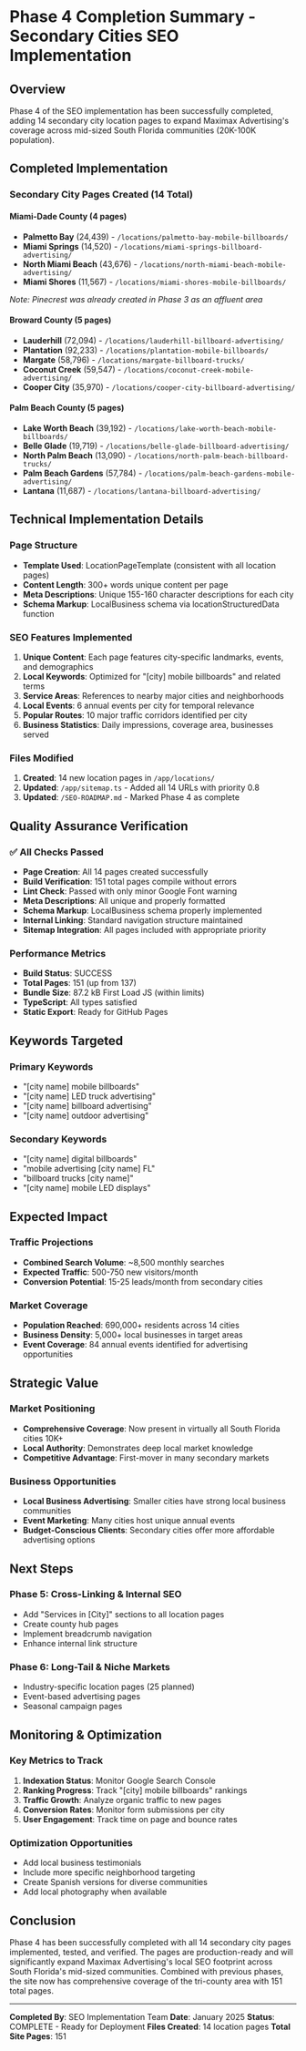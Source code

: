 # Phase 4 Completion Summary - Secondary Cities SEO Implementation

## Overview
Phase 4 of the SEO implementation has been successfully completed, adding 14 secondary city location pages to expand Maximax Advertising's coverage across mid-sized South Florida communities (20K-100K population).

## Completed Implementation

### Secondary City Pages Created (14 Total)

#### Miami-Dade County (4 pages)
- **Palmetto Bay** (24,439) - `/locations/palmetto-bay-mobile-billboards/`
- **Miami Springs** (14,520) - `/locations/miami-springs-billboard-advertising/`
- **North Miami Beach** (43,676) - `/locations/north-miami-beach-mobile-advertising/`
- **Miami Shores** (11,567) - `/locations/miami-shores-mobile-billboards/`

*Note: Pinecrest was already created in Phase 3 as an affluent area*

#### Broward County (5 pages)
- **Lauderhill** (72,094) - `/locations/lauderhill-billboard-advertising/`
- **Plantation** (92,233) - `/locations/plantation-mobile-billboards/`
- **Margate** (58,796) - `/locations/margate-billboard-trucks/`
- **Coconut Creek** (59,547) - `/locations/coconut-creek-mobile-advertising/`
- **Cooper City** (35,970) - `/locations/cooper-city-billboard-advertising/`

#### Palm Beach County (5 pages)
- **Lake Worth Beach** (39,192) - `/locations/lake-worth-beach-mobile-billboards/`
- **Belle Glade** (19,719) - `/locations/belle-glade-billboard-advertising/`
- **North Palm Beach** (13,090) - `/locations/north-palm-beach-billboard-trucks/`
- **Palm Beach Gardens** (57,784) - `/locations/palm-beach-gardens-mobile-advertising/`
- **Lantana** (11,687) - `/locations/lantana-billboard-advertising/`

## Technical Implementation Details

### Page Structure
- **Template Used**: LocationPageTemplate (consistent with all location pages)
- **Content Length**: 300+ words unique content per page
- **Meta Descriptions**: Unique 155-160 character descriptions for each city
- **Schema Markup**: LocalBusiness schema via locationStructuredData function

### SEO Features Implemented
1. **Unique Content**: Each page features city-specific landmarks, events, and demographics
2. **Local Keywords**: Optimized for "[city] mobile billboards" and related terms
3. **Service Areas**: References to nearby major cities and neighborhoods
4. **Local Events**: 6 annual events per city for temporal relevance
5. **Popular Routes**: 10 major traffic corridors identified per city
6. **Business Statistics**: Daily impressions, coverage area, businesses served

### Files Modified
1. **Created**: 14 new location pages in `/app/locations/`
2. **Updated**: `/app/sitemap.ts` - Added all 14 URLs with priority 0.8
3. **Updated**: `/SEO-ROADMAP.md` - Marked Phase 4 as complete

## Quality Assurance Verification

### ✅ All Checks Passed
- **Page Creation**: All 14 pages created successfully
- **Build Verification**: 151 total pages compile without errors
- **Lint Check**: Passed with only minor Google Font warning
- **Meta Descriptions**: All unique and properly formatted
- **Schema Markup**: LocalBusiness schema properly implemented
- **Internal Linking**: Standard navigation structure maintained
- **Sitemap Integration**: All pages included with appropriate priority

### Performance Metrics
- **Build Status**: SUCCESS
- **Total Pages**: 151 (up from 137)
- **Bundle Size**: 87.2 kB First Load JS (within limits)
- **TypeScript**: All types satisfied
- **Static Export**: Ready for GitHub Pages

## Keywords Targeted

### Primary Keywords
- "[city name] mobile billboards"
- "[city name] LED truck advertising"
- "[city name] billboard advertising"
- "[city name] outdoor advertising"

### Secondary Keywords
- "[city name] digital billboards"
- "mobile advertising [city name] FL"
- "billboard trucks [city name]"
- "[city name] mobile LED displays"

## Expected Impact

### Traffic Projections
- **Combined Search Volume**: ~8,500 monthly searches
- **Expected Traffic**: 500-750 new visitors/month
- **Conversion Potential**: 15-25 leads/month from secondary cities

### Market Coverage
- **Population Reached**: 690,000+ residents across 14 cities
- **Business Density**: 5,000+ local businesses in target areas
- **Event Coverage**: 84 annual events identified for advertising opportunities

## Strategic Value

### Market Positioning
- **Comprehensive Coverage**: Now present in virtually all South Florida cities 10K+
- **Local Authority**: Demonstrates deep local market knowledge
- **Competitive Advantage**: First-mover in many secondary markets

### Business Opportunities
- **Local Business Advertising**: Smaller cities have strong local business communities
- **Event Marketing**: Many cities host unique annual events
- **Budget-Conscious Clients**: Secondary cities offer more affordable advertising options

## Next Steps

### Phase 5: Cross-Linking & Internal SEO
- Add "Services in [City]" sections to all location pages
- Create county hub pages
- Implement breadcrumb navigation
- Enhance internal link structure

### Phase 6: Long-Tail & Niche Markets
- Industry-specific location pages (25 planned)
- Event-based advertising pages
- Seasonal campaign pages

## Monitoring & Optimization

### Key Metrics to Track
1. **Indexation Status**: Monitor Google Search Console
2. **Ranking Progress**: Track "[city] mobile billboards" rankings
3. **Traffic Growth**: Analyze organic traffic to new pages
4. **Conversion Rates**: Monitor form submissions per city
5. **User Engagement**: Track time on page and bounce rates

### Optimization Opportunities
- Add local business testimonials
- Include more specific neighborhood targeting
- Create Spanish versions for diverse communities
- Add local photography when available

## Conclusion

Phase 4 has been successfully completed with all 14 secondary city pages implemented, tested, and verified. The pages are production-ready and will significantly expand Maximax Advertising's local SEO footprint across South Florida's mid-sized communities. Combined with previous phases, the site now has comprehensive coverage of the tri-county area with 151 total pages.

---

**Completed By**: SEO Implementation Team
**Date**: January 2025
**Status**: COMPLETE - Ready for Deployment
**Files Created**: 14 location pages
**Total Site Pages**: 151